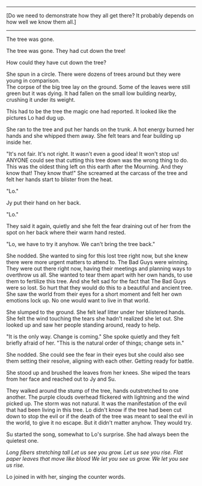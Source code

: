 

---

[Do we need to demonstrate how they all get there? It probably depends on how well we know them all.]

---

The tree was gone. 

The tree was gone.  They had cut down the tree!

How could they have cut down the tree?

She spun in a circle.  There were dozens of trees around but they were young in comparison.  
The corpse of the big tree lay on the ground.  Some of the leaves were still green but it was dying.  It had fallen on the small low building nearby, crushing it under its weight. 

This had to be the tree the magic one had reported.  It looked like the pictures Lo had dug up.  

She ran to the tree and put her hands on the trunk.  A hot energy burned her hands and she whipped them away.  She felt tears and fear building up inside her. 

"It's not fair. It's not right. It wasn't even a good idea! It won't stop us! ANYONE could see that cutting this tree down was the wrong thing to do.  This was the oldest thing left on this earth after the Mourning.  And they know that! They know that!" She screamed at the carcass of the tree and felt her hands start to blister from the heat.  

"Lo."

Jy put their hand on her back.  

"Lo."

They said it again, quietly and she felt the fear draining out of her from the spot on her back where their warm hand rested. 

"Lo, we have to try it anyhow.  We can't bring the tree back."

She nodded. She wanted to sing for this lost tree right now, but she knew there were more urgent matters to attend to.  The Bad Guys were winning.  They were out there right now, having their meetings and planning ways to overthrow us all.  She wanted to tear them apart with her own hands, to use them to fertilize this tree.  And she felt sad for the fact that The Bad Guys were so lost. So hurt that they would do this to a beautiful and ancient tree.  She saw the world from their eyes for a short moment and felt her own emotions lock up.  No one would want to live in that world.  

She slumped to the ground.  She felt leaf litter under her blistered hands.  She felt the wind touching the tears she hadn't realized she let out.  She looked up and saw her people standing around, ready to help.  

"It is the only way. Change is coming." She spoke quietly and they felt briefly afraid of her. "This is the natural order of things; change sets in."

She nodded.  She could see the fear in their eyes but she could also see them setting their resolve, aligning with each other. Getting ready for battle. 

She stood up and brushed the leaves from her knees.  She wiped the tears from her face and reached out to Jy and Su.  

They walked around the stump of the tree, hands outstretched to one another.  The purple clouds overhead flickered with lightning and the wind picked up.  The storm was not natural.  It was the manifestation of the evil that had been living in this tree.  Lo didn't know if the tree had been cut down to stop the evil or if the death of the tree was meant to seal the evil in the world, to give it no escape.  But it didn't matter anyhow.  They would try.

Su started the song, somewhat to Lo's surprise. She had always been the quietest one. 

_Long fibers stretching tall_
_Let us see you grow. Let us see you rise._
_Flat paper leaves that move like blood_
_We let you see us grow. We let you see us rise._

Lo joined in with her, singing the counter words.  
